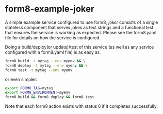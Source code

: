 # form8-example-joker
A simple example service configured to use form8, _joker_ consists of a single stateless component that serves jokes 
as text strings and a functional test that ensures the service is working as expected. Please see the form8.yaml file 
for details on how the service is configured.

Doing a build/deploy(or update)/test of this service (as well as any service configured with a form8.yaml file) is as easy as:
```bash
form8 build -t mytag --env myenv && \
form8 deploy -t mytag --env myenv && \
form8 test -t mytag --env myenv
```
or even simpler:
```bash
export FORM8_TAG=mytag
export FORM8_ENVIRONMENT=myenv
form8 build && form8 deploy && form8 test
```
Note that each form8 action exists with status 0 if it completes successfully.
